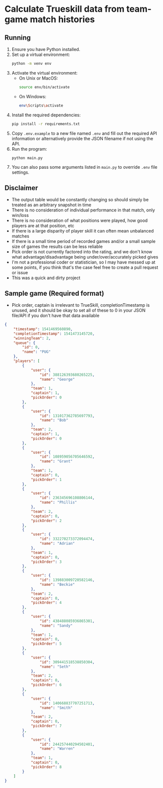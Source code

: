 #  Calculate Trueskill data from team-game match histories

## Running
1. Ensure you have Python installed.
2. Set up a virtual environment:
    ```sh
    python -m venv env
    ```
3. Activate the virtual environment:
   - On Unix or MacOS:
       ```sh
       source env/bin/activate
       ```
   - On Windows:
       ```sh
       env\Scripts\activate
       ```
4. Install the required dependencies: 
    ```sh
    pip install -r requirements.txt
    ```
5. Copy `.env.example` to a new file named `.env` and fill out the required API information or alternatively provide the JSON filename if not using the API.
6. Run the program:
    ```sh
    python main.py
    ```
7. You can also pass some arguments listed in `main.py` to override `.env` file settings.

## Disclaimer
- The output table would be constantly changing so should simply be treated as an arbitrary snapshot in time
- There is no consideration of individual performance in that match, only win/loss
- There is no consideration of what positions were played, how good players are at that position, etc
- If there is a large disparity of player skill it can often mean unbalanced matches
- If there is a small time period of recorded games and/or a small sample size of games the results can be less reliable
- Pick order is not currently factored into the rating, and we don't know what advantage/disadvantage being under/over/accurately picked gives
- I'm not a professional coder or statistician, so I may have messed up at some points, if you think that's the case feel free to create a pull request or issue
- This was a quick and dirty project

## Sample game (Required format)
- Pick order, captain is irrelevant to TrueSkill, completionTimestamp is unused, and it should be okay to set all of these to 0 in your JSON file/API if you don't have that data available
```json
{
	"timestamp": 1541469560890,
	"completionTimestamp": 1541473145720,
	"winningTeam": 2,
	"queue": {
		"id": 0,
		"name": "PUG"
	},
	"players": [
		{
			"user": {
				"id": 388126393680265225,
				"name": "George"
			},
			"team": 1,
			"captain": 1,
			"pickOrder": 0
		},
		{
			"user": {
				"id": 131017362785697793,
				"name": "Bob"
			},
			"team": 2,
			"captain": 1,
			"pickOrder": 0
		},
		{
			"user": {
				"id": 108959056705646592,
				"name": "Grant"
			},
			"team": 1,
			"captain": 0,
			"pickOrder": 1
		},
		{
			"user": {
				"id": 236345696108806144,
				"name": "Phillis"
			},
			"team": 2,
			"captain": 0,
			"pickOrder": 2
		},
		{
			"user": {
				"id": 332270273372094474,
				"name": "Adrian"
			},
			"team": 1,
			"captain": 0,
			"pickOrder": 3
		},
		{
			"user": {
				"id": 139883009720582146,
				"name": "Beckie"
			},
			"team": 2,
			"captain": 0,
			"pickOrder": 4
		},
		{
			"user": {
				"id": 438488085936865301,
				"name": "Sandy"
			},
			"team": 1,
			"captain": 0,
			"pickOrder": 5
		},
		{
			"user": {
				"id": 309441518538850304,
				"name": "Seth"
			},
			"team": 2,
			"captain": 0,
			"pickOrder": 6
		},
		{
			"user": {
				"id": 140668837707251713,
				"name": "Smith"
			},
			"team": 2,
			"captain": 0,
			"pickOrder": 7
		},
		{
			"user": {
				"id": 244257440294502401,
				"name": "Warren"
			},
			"team": 1,
			"captain": 0,
			"pickOrder": 8
		}
	]
}
